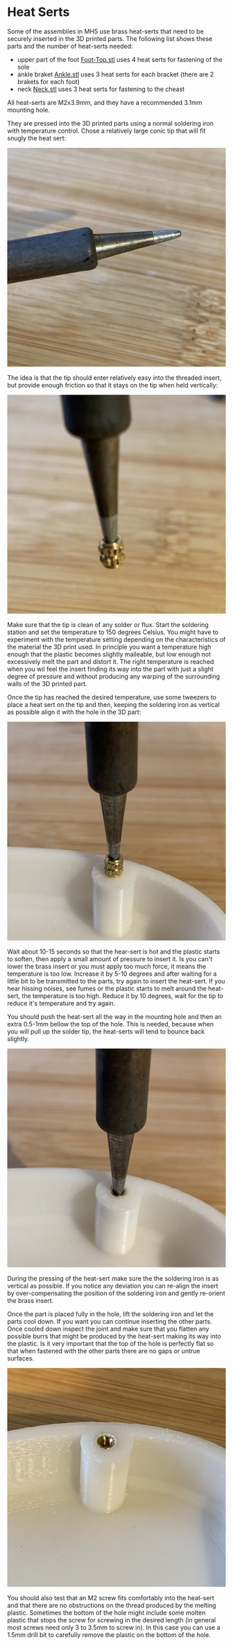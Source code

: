 # Heat Serts

Some of the assemblies in MH5 use brass heat-serts that need to be securely inserted in the 3D printed parts. The following list shows these parts and the number of heat-serts needed:

* upper part of the foot [Foot-Top.stl](../STL/Foot-Top.stl) uses 4 heat serts for fastening of the sole
* ankle braket [Ankle.stl](../STL/Ankle.stl) uses 3 heat serts for each bracket (there are 2 brakets for each foot)
* neck [Neck.stl](../STL/Neck.stl) uses 3 heat serts for fastening to the cheast

All heat-serts are M2x3.9mm, and they have a recommended 3.1mm mounting hole.

They are pressed into the 3D printed parts using a normal soldering iron with temperature control. Chose a relatively large conic tip that will fit snugly the heat sert:

![fig1](imgs/heat-sert-1.jpg)

The idea is that the tip should enter relatively easy into the threaded insert, but provide enough friction so that it stays on the tip when held vertically:

![fig2](imgs/heat-sert-2.jpg)

Make sure that the tip is clean of any solder or flux. Start the soldering station and set the temperature to 150 degrees Celsius. You might have to experiment with the temperature setting depending on the characteristics of the material the 3D print used. In principle you want a temperature high enough that the plastic becomes slightly malleable, but low enough not excessively melt the part and distort it. The right temperature is reached when you wil feel the insert finding its way into the part with just a slight degree of pressure and without producing any warping of the surrounding walls of the 3D printed part.

Once the tip has reached the desired temperature, use some tweezers to place a heat sert on the tip and then, keeping the soldering iron as vertical as possible align it with the hole in the 3D part:

![fig3](imgs/heat-sert-3.jpg)

Wait about 10-15 seconds so that the hear-sert is hot and the plastic starts to soften, then apply a small amount of pressure to insert it. Is you can't lower the brass insert or you must apply too much force, it means the temperature is too low. Increase it by 5-10 degrees and after waiting for a little bit to be transmitted to the parts, try again to insert the heat-sert. If you hear hissing noises, see fumes or the plastic starts to melt around the heat-sert, the temperature is too high. Reduce it by 10 degrees, wait for the tip to reduce it's temperature and try again.

You should push the heat-sert all the way in the mounting hole and then an extra 0.5-1mm bellow the top of the hole. This is needed, because when you will pull up the solder tip, the heat-serts will tend to bounce back slightly.

![fig4](imgs/heat-sert-4.jpg)

During the pressing of the heat-sert make sure the the soldering iron is as vertical as possible. If you notice any deviation you can re-align the insert by over-compensating the position of the soldering iron and gently re-orient the brass insert.

Once the part is placed fully in the hole, lift the soldering iron and let the parts cool down. If you want you can continue inserting the other parts. Once cooled down inspect the joint and make sure that you flatten any possible burrs that might be produced by the heat-sert making its way into the plastic. Is it very important that the top of the hole is perfectly flat so that when fastened with the other parts there are no gaps or untrue surfaces.

![fig5](imgs/heat-sert-5.jpg)

You should also test that an M2 screw fits comfortably into the heat-sert and that there are no obstructions on the thread produced by the melting plastic. Sometimes the bottom of the hole might include some molten plastic that stops the screw for screwing in the desired length (in general most screws need only 3 to 3.5mm to screw in). In this case you can use a 1.5mm drill bit to carefully remove the plastic on the bottom of the hole.
